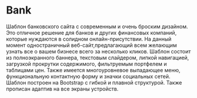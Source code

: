 # Bank
Шаблон банковского сайта с современным и очень броским дизайном. Это отличное решение для банков и 
других финансовых компаний, которые нуждаются в солидном онлайн-присутствии.  На данный момент 
одностраничный веб-сайт,предлагающий всем желающим узнать все о вашем бизнесе всего за несколько кликов. 
Шаблон состоит из полноэкранного баннера, текстовым слайдером, липкой навигацией, загрузкой прокрутки содержимого, 
фильтруемым портфелем и таблицами цен. Также имеется многоуровневое выпадающее меню, функциональную контактную форму и 
значки социальных сетей. Шаблон построен на Bootstrap с гибкой и плавной структурой. Также прописан адаптив на все экраны устройств.
